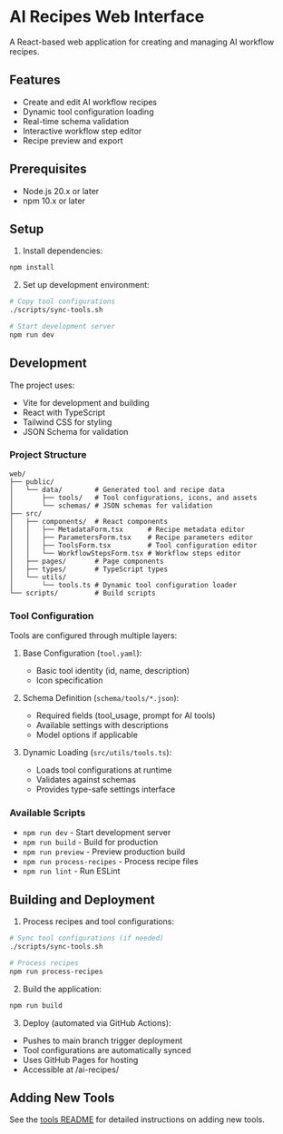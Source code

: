 # AI Recipes Web Interface

A React-based web application for creating and managing AI workflow recipes.

## Features

- Create and edit AI workflow recipes
- Dynamic tool configuration loading
- Real-time schema validation
- Interactive workflow step editor
- Recipe preview and export

## Prerequisites

- Node.js 20.x or later
- npm 10.x or later

## Setup

1. Install dependencies:

```bash
npm install
```

2. Set up development environment:

```bash
# Copy tool configurations
./scripts/sync-tools.sh

# Start development server
npm run dev
```

## Development

The project uses:

- Vite for development and building
- React with TypeScript
- Tailwind CSS for styling
- JSON Schema for validation

### Project Structure

```
web/
├── public/
│   └── data/        # Generated tool and recipe data
│       ├── tools/   # Tool configurations, icons, and assets
│       └── schemas/ # JSON schemas for validation
├── src/
│   ├── components/  # React components
│   │   ├── MetadataForm.tsx      # Recipe metadata editor
│   │   ├── ParametersForm.tsx    # Recipe parameters editor
│   │   ├── ToolsForm.tsx         # Tool configuration editor
│   │   └── WorkflowStepsForm.tsx # Workflow steps editor
│   ├── pages/       # Page components
│   ├── types/       # TypeScript types
│   └── utils/
│       └── tools.ts # Dynamic tool configuration loader
└── scripts/         # Build scripts
```

### Tool Configuration

Tools are configured through multiple layers:

1. Base Configuration (`tool.yaml`):
   - Basic tool identity (id, name, description)
   - Icon specification

2. Schema Definition (`schema/tools/*.json`):
   - Required fields (tool_usage, prompt for AI tools)
   - Available settings with descriptions
   - Model options if applicable

3. Dynamic Loading (`src/utils/tools.ts`):
   - Loads tool configurations at runtime
   - Validates against schemas
   - Provides type-safe settings interface

### Available Scripts

- `npm run dev` - Start development server
- `npm run build` - Build for production
- `npm run preview` - Preview production build
- `npm run process-recipes` - Process recipe files
- `npm run lint` - Run ESLint

## Building and Deployment

1. Process recipes and tool configurations:

```bash
# Sync tool configurations (if needed)
./scripts/sync-tools.sh

# Process recipes
npm run process-recipes
```

2. Build the application:

```bash
npm run build
```

3. Deploy (automated via GitHub Actions):

- Pushes to main branch trigger deployment
- Tool configurations are automatically synced
- Uses GitHub Pages for hosting
- Accessible at /ai-recipes/

## Adding New Tools

See the [tools README](../tools/README.md) for detailed instructions on adding new tools.
